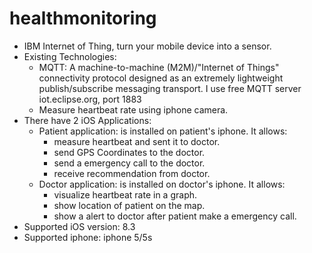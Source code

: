 # healthmonitoring
- IBM Internet of Thing, turn your mobile device into a sensor.
- Existing Technologies:
  + MQTT: A machine-to-machine (M2M)/"Internet of Things" connectivity protocol designed as an extremely lightweight publish/subscribe messaging transport. I use free MQTT server iot.eclipse.org, port 1883
  + Measure heartbeat rate using iphone camera.
- There have 2 iOS Applications:
  + Patient application: is installed on patient's iphone. It allows:
    * measure heartbeat and sent it to doctor.
    * send GPS Coordinates to the doctor.
    * send a emergency call to the doctor.
    * receive recommendation from doctor.
  + Doctor application: is installed on doctor's iphone. It allows:
    * visualize heartbeat rate in a graph.
    * show location of patient on the map.
    * show a alert to doctor after patient make a emergency call.
- Supported iOS version: 8.3
- Supported iphone: iphone 5/5s
